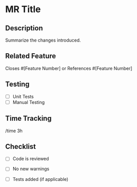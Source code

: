 # MR Title

## Description
Summarize the changes introduced.

## Related Feature
Closes #[Feature Number] or References #[Feature Number]

## Testing
- [ ] Unit Tests
- [ ] Manual Testing

## Time Tracking
/time 3h

## Checklist
- [ ] Code is reviewed
- [ ] No new warnings
- [ ] Tests added (if applicable)

